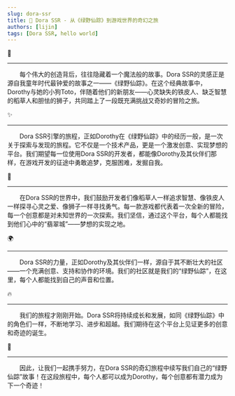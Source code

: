 ```yaml
---
slug: dora-ssr
title: 🌈 Dora SSR - 从《绿野仙踪》到游戏世界的奇幻之旅
authors: [lijin]
tags: [Dora SSR, hello world]
---
```


<p style={{textAlign:"center"}}>🌟</p>

----

&emsp;&emsp;每个伟大的创造背后，往往隐藏着一个魔法般的故事。Dora SSR的灵感正是源自我童年时代最钟爱的故事之一——《绿野仙踪》。在这个经典故事中，Dorothy与她的小狗Toto，伴随着他们的新朋友——心灵缺失的铁皮人、缺乏智慧的稻草人和胆怯的狮子，共同踏上了一段既充满挑战又奇妙的冒险之旅。

<!-- truncate -->

<p style={{textAlign:"center"}}>✨</p>

----

&emsp;&emsp;Dora SSR引擎的旅程，正如Dorothy在《绿野仙踪》中的经历一般，是一次关于探索与发现的旅程。它不仅是一个技术产品，更是一个激发创意、实现梦想的平台。我们期望每一位使用Dora SSR的开发者，都能像Dorothy及其伙伴们那样，在游戏开发的征途中勇敢追梦，克服困难，发掘自我。

<p style={{textAlign:"center"}}>🚀</p>

----

&emsp;&emsp;在Dora SSR的世界中，我们鼓励开发者们像稻草人一样追求智慧、像铁皮人一样探寻心灵之爱、像狮子一样寻找勇气。每一款游戏都代表着一次全新的冒险，每一个创意都是对未知世界的一次探索。我们坚信，通过这个平台，每个人都能找到他们心中的“翡翠城”——梦想的实现之地。

<p style={{textAlign:"center"}}>🌍</p>

----

&emsp;&emsp;Dora SSR的力量，正如Dorothy及其伙伴们一样，源自于其不断壮大的社区——一个充满创意、支持和协作的环境。我们的社区就是我们的“绿野仙踪”，在这里，每个人都能找到自己的声音和位置。

<p style={{textAlign:"center"}}>🔥</p>

----

&emsp;&emsp;我们的旅程才刚刚开始。Dora SSR将持续成长和发展，如同《绿野仙踪》中的角色们一样，不断地学习、进步和超越。我们期待在这个平台上见证更多的创意和奇迹的诞生。

<p style={{textAlign:"center"}}>🤝</p>

----

&emsp;&emsp;因此，让我们一起携手努力，在Dora SSR的奇幻旅程中续写我们自己的“绿野仙踪”故事！在这段旅程中，每个人都可以成为Dorothy，每个创意都有潜力成为下一个奇迹！